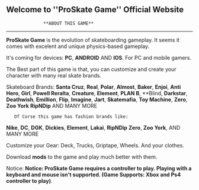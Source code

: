 ## Welcome to **''ProSkate Game''** Official Website

                  **ABOUT THIS GAME**
___________________________________________________________________

**ProSkate Game** is the evolution of skateboarding gameplay. 
It seems it comes with excelent and unique physics-based gameplay.

It's coming for devices: **PC**, **ANDROID** AND **IOS**. For PC 
and mobile gamers. 

The Best part of this game is that, you can customize and create your
character with many real skate brands.

Skateboard Brands: **Santa Cruz**, **Real**, **Polar**, **Almost**,
 **Baker**, **Enjoi**, **Anti Hero**, **Girl**, **Powell Reralta**,
 **Creature**, **Element**, **PLAN B**, **Blind, **Darkstar**,
 **Deathwish**, **Emillion**, **Flip**, **Imagine**, **Jart**, 
    **Skatemafia**, **Toy Machine**, **Zero**, **Zoo York** 
                        **RipNDip**
                      AND MANY MORE

    
       Of Corse this game has fashion brands like: 
   **Nike**, **DC**, **DGK**, **Dickies**, **Element**, 
     **Lakai**, **RipNDip** **Zero**, **Zoo York**, 
                      AND MANY MORE

Customize your Gear: Deck, Trucks, Griptape, Wheels.
               And your clothes.

Download **mods** to the game and play much better with them.


Notice: **Notice: ProSkate Game requires a controller to play. Playing with a keyboard and mouse isn't supported. (Game Supports: Xbox and Ps4 controller to play)**.
